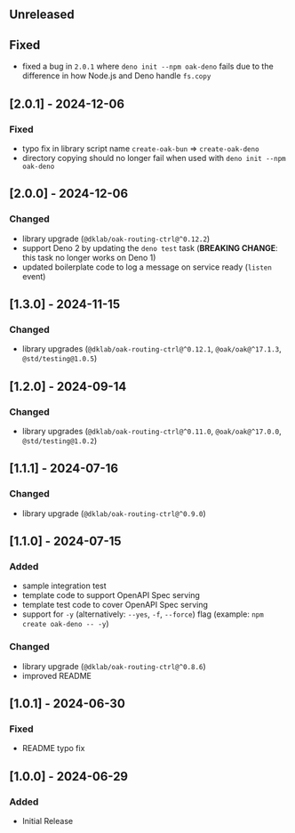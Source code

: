 ## Unreleased

## Fixed

- fixed a bug in `2.0.1` where `deno init --npm oak-deno` fails due to the
  difference in how Node.js and Deno handle `fs.copy`

## [2.0.1] - 2024-12-06

### Fixed

- typo fix in library script name `create-oak-bun` => `create-oak-deno`
- directory copying should no longer fail when used with
  `deno init --npm oak-deno`

## [2.0.0] - 2024-12-06

### Changed

- library upgrade (`@dklab/oak-routing-ctrl@^0.12.2`)
- support Deno 2 by updating the `deno test` task (**BREAKING CHANGE**: this
  task no longer works on Deno 1)
- updated boilerplate code to log a message on service ready (`listen` event)

## [1.3.0] - 2024-11-15

### Changed

- library upgrades (`@dklab/oak-routing-ctrl@^0.12.1`, `@oak/oak@^17.1.3`,
  `@std/testing@1.0.5`)

## [1.2.0] - 2024-09-14

### Changed

- library upgrades (`@dklab/oak-routing-ctrl@^0.11.0`, `@oak/oak@^17.0.0`,
  `@std/testing@1.0.2`)

## [1.1.1] - 2024-07-16

### Changed

- library upgrade (`@dklab/oak-routing-ctrl@^0.9.0`)

## [1.1.0] - 2024-07-15

### Added

- sample integration test
- template code to support OpenAPI Spec serving
- template test code to cover OpenAPI Spec serving
- support for `-y` (alternatively: `--yes`, `-f`, `--force`) flag (example:
  `npm create oak-deno -- -y`)

### Changed

- library upgrade (`@dklab/oak-routing-ctrl@^0.8.6`)
- improved README

## [1.0.1] - 2024-06-30

### Fixed

- README typo fix

## [1.0.0] - 2024-06-29

### Added

- Initial Release
